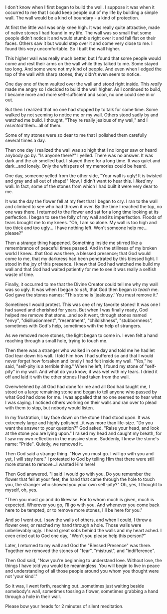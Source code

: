 I don't know when I first began to build the wall. I suppose it was when 
it occurred to me that I could keep people out of my life by building a 
simple wall. The wall would be a kind of boundary - a kind of 
protection.

At first the little wall was only knee high. It was really quite 
attractive, made of native stones I had found in my life. The wall was 
so small that some people didn't notice it and would stumble right over 
it and fall flat on their faces. Others saw it but would step over it 
and come very close to me. I found this very uncomfortable. So I built 
the wall higher.

This higher wall was really much better, but I found that some people 
would come and rest their arms on the wall while they talked to me. Some 
stayed too long. And some were not my kind of people. And even when I 
edged the top of the wall with sharp stones, they didn't even seem to 
notice.

One day one of them vaulted over the wall and stood right inside. This 
*really* made me angry so I decided to build the wall higher. As I 
continued to build, I became more and more self-sufficient and soon, no 
one could see in or out.

But then I realized that no one had stopped by to talk for some time. 
Some walked by not seeming to notice me or my wall. Others stood sadly 
by and watched me build. I thought, "They're really jealous of my wall," 
and I *resented* them...all of them.

Some of my stones were so dear to me that I polished them carefully 
several times a day.

Then one day I realized the wall was so high that I no longer saw or 
heard anybody go by. "Is anyone there?" I yelled. There was no answer. 
It was dark and the air smelled bad. I stayed there for a long time. It 
was quiet and dark...and lonely. Only the whispers of my memories could 
be heard.

One day, someone yelled from the other side, "Your wall is ugly! It is 
twisted and gray and all out of shape!" Now, I didn't want to hear this. 
I *liked* my wall. In fact, some of the stones from which I had built it 
were very dear to me.

It was the day the flower fell at my feet that I began to cry. I ran to 
the wall and climbed to see who had thrown it over. By the time I 
reached the top, no one was there. I returned to the flower and sat for 
a long time looking at its perfection. I began to see the folly of my 
wall and its imperfection. Floods of tears brought me to my knees. "Oh, 
I am so alone. My wall is too high and too thick and too ugly... I have 
nothing left. Won't someone help me... please?"

Then a strange thing happened. Something inside me stirred like a 
remembrance of peaceful times passed. And in the stillness of my broken 
world I knew...that God was there, a blessed presence; that God would come to 
me, that my darkness had been penetrated by this blessed light. I stood 
in the joy of this presence. I knew that God had watched me build my 
wall and that God had waited patiently for me to see it was really a 
selfish waste of time.

Finally, it occurred to me that the Divine Creator could tell me why my 
wall was so ugly. It was when I began *to ask*, that God then began *to 
teach* me. God gave the stones names: "This stone is 'jealousy.' You 
must remove it."

Sometimes I would protest. This was one of my favorite stones! It was 
one I had saved and cherished for years. But when I was finally ready, 
God helped me remove that stone...and so it went, through stones named 
"envy", "disillusionment", "resentment", "childishness", "stubbornness", 
sometimes with God's help, sometimes with the help of strangers.

As we removed more stones, the light began to come in. I even felt a 
hand reaching through a small hole, trying to touch me.

Then there was a stranger who walked in one day and told me he had let 
God tear down his wall. I told him how I had suffered so and that I 
would never forget how forsaken and lonely I had felt inside my wall. 
"Yes," he said, "self-pity is a terrible thing." When he left, I found 
my stone of "self-pity" in my wall. And what do you know; it was wet 
with my tears. I dried it off and laid it with the other stones I had 
taken from the wall.

Overwhelmed by all God had done for me and all God had taught me, I 
stood on a large remaining stone and began to tell anyone who passed by 
what God had done for me. I was appalled that no one seemed to hear what 
I was saying. I noticed others working on their walls and ran over to 
plead with them to stop, but nobody would listen.

In my frustration, I lay face down on the stone I had stood upon. It was 
extremely large and highly polished...it was more than life-size. "Do 
you want the answer to your question?" God asked. "Raise your head, and 
look at the stone you are lying upon." I raised my head and caught my 
breath, for I saw my own reflection in the massive stone. Suddenly, I 
knew the stone's name: "Pride". Quietly, we removed it.

Then God said a strange thing. "Now you must go. I will go with you and 
yet, I will stay here." I protested to God by telling Him that there 
were still more stones to remove...I wanted Him here!

Then God answered. "I said I would go with you. Do you remember the 
flower that fell at your feet, the hand that came through the hole to 
touch you, the stranger who showed you your own self-pity?" Oh, yes, I 
thought to myself, oh, yes.

"Then you must go and do likewise. For to whom much is given, much is 
expected. Wherever you go, I'll go with you. And whenever you come back 
here to be tempted, or to remove more stones, I'll be here for you."

And so I went out. I saw the walls of others, and when I could, I threw 
a flower over, or reached my hand through a hole. Those walls were 
unbelievably ugly. I heard great sobs behind the walls and my heart 
ached. I even cried out to God one day, "Won't you please help this 
person?"

Later, I returned to my wall and God the "Blessed Presence" was there. 
Together we removed the stones of "fear", "mistrust", and 
"indifference".

Then God said, "Now you're beginning to understand love. Without love, 
the things I have told you would be meaningless. You will begin to live 
in peace and understanding of all those people around you whom you 
thought were not 'your kind'."

So it was, I went forth, reaching out...sometimes just waiting beside 
somebody's wall, sometimes tossing a flower, sometimes grabbing a hand 
through a hole in their wall.

Please bow your heads for 2 minutes of silent meditation.
